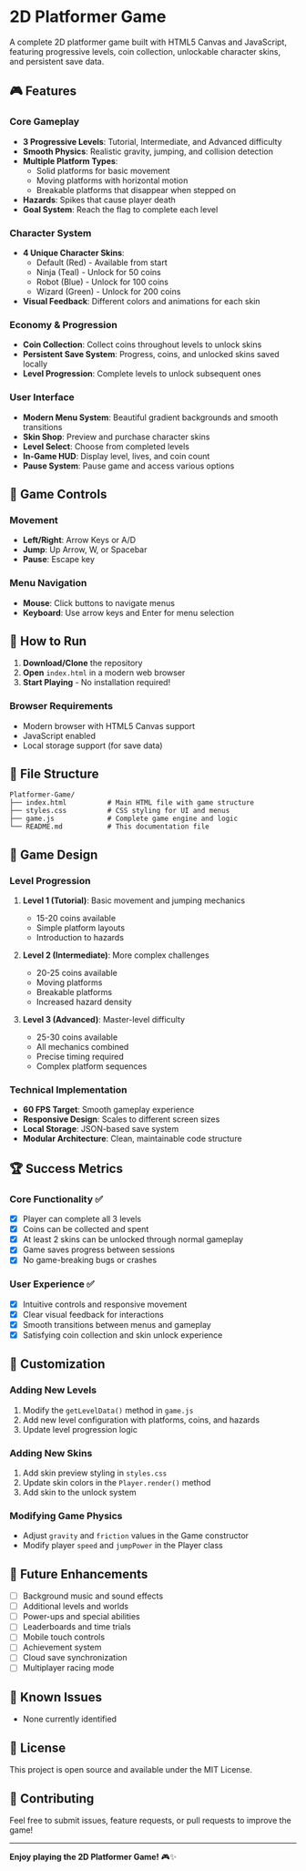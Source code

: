 # 2D Platformer Game

A complete 2D platformer game built with HTML5 Canvas and JavaScript, featuring progressive levels, coin collection, unlockable character skins, and persistent save data.

## 🎮 Features

### Core Gameplay
- **3 Progressive Levels**: Tutorial, Intermediate, and Advanced difficulty
- **Smooth Physics**: Realistic gravity, jumping, and collision detection
- **Multiple Platform Types**:
  - Solid platforms for basic movement
  - Moving platforms with horizontal motion
  - Breakable platforms that disappear when stepped on
- **Hazards**: Spikes that cause player death
- **Goal System**: Reach the flag to complete each level

### Character System
- **4 Unique Character Skins**:
  - Default (Red) - Available from start
  - Ninja (Teal) - Unlock for 50 coins
  - Robot (Blue) - Unlock for 100 coins
  - Wizard (Green) - Unlock for 200 coins
- **Visual Feedback**: Different colors and animations for each skin

### Economy & Progression
- **Coin Collection**: Collect coins throughout levels to unlock skins
- **Persistent Save System**: Progress, coins, and unlocked skins saved locally
- **Level Progression**: Complete levels to unlock subsequent ones

### User Interface
- **Modern Menu System**: Beautiful gradient backgrounds and smooth transitions
- **Skin Shop**: Preview and purchase character skins
- **Level Select**: Choose from completed levels
- **In-Game HUD**: Display level, lives, and coin count
- **Pause System**: Pause game and access various options

## 🎯 Game Controls

### Movement
- **Left/Right**: Arrow Keys or A/D
- **Jump**: Up Arrow, W, or Spacebar
- **Pause**: Escape key

### Menu Navigation
- **Mouse**: Click buttons to navigate menus
- **Keyboard**: Use arrow keys and Enter for menu selection

## 🚀 How to Run

1. **Download/Clone** the repository
2. **Open** `index.html` in a modern web browser
3. **Start Playing** - No installation required!

### Browser Requirements
- Modern browser with HTML5 Canvas support
- JavaScript enabled
- Local storage support (for save data)

## 📁 File Structure

```
Platformer-Game/
├── index.html          # Main HTML file with game structure
├── styles.css          # CSS styling for UI and menus
├── game.js             # Complete game engine and logic
└── README.md           # This documentation file
```

## 🎨 Game Design

### Level Progression
1. **Level 1 (Tutorial)**: Basic movement and jumping mechanics
   - 15-20 coins available
   - Simple platform layouts
   - Introduction to hazards

2. **Level 2 (Intermediate)**: More complex challenges
   - 20-25 coins available
   - Moving platforms
   - Breakable platforms
   - Increased hazard density

3. **Level 3 (Advanced)**: Master-level difficulty
   - 25-30 coins available
   - All mechanics combined
   - Precise timing required
   - Complex platform sequences

### Technical Implementation
- **60 FPS Target**: Smooth gameplay experience
- **Responsive Design**: Scales to different screen sizes
- **Local Storage**: JSON-based save system
- **Modular Architecture**: Clean, maintainable code structure

## 🏆 Success Metrics

### Core Functionality ✅
- [x] Player can complete all 3 levels
- [x] Coins can be collected and spent
- [x] At least 2 skins can be unlocked through normal gameplay
- [x] Game saves progress between sessions
- [x] No game-breaking bugs or crashes

### User Experience ✅
- [x] Intuitive controls and responsive movement
- [x] Clear visual feedback for interactions
- [x] Smooth transitions between menus and gameplay
- [x] Satisfying coin collection and skin unlock experience

## 🔧 Customization

### Adding New Levels
1. Modify the `getLevelData()` method in `game.js`
2. Add new level configuration with platforms, coins, and hazards
3. Update level progression logic

### Adding New Skins
1. Add skin preview styling in `styles.css`
2. Update skin colors in the `Player.render()` method
3. Add skin to the unlock system

### Modifying Game Physics
- Adjust `gravity` and `friction` values in the Game constructor
- Modify player `speed` and `jumpPower` in the Player class

## 🎵 Future Enhancements

- [ ] Background music and sound effects
- [ ] Additional levels and worlds
- [ ] Power-ups and special abilities
- [ ] Leaderboards and time trials
- [ ] Mobile touch controls
- [ ] Achievement system
- [ ] Cloud save synchronization
- [ ] Multiplayer racing mode

## 🐛 Known Issues

- None currently identified

## 📝 License

This project is open source and available under the MIT License.

## 🤝 Contributing

Feel free to submit issues, feature requests, or pull requests to improve the game!

---

**Enjoy playing the 2D Platformer Game!** 🎮✨ 